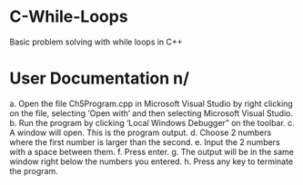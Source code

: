# C-While-Loops
Basic problem solving with while loops in C++

# User Documentation n/
a.	Open the file Ch5Program.cpp in Microsoft Visual Studio by right clicking on the file, selecting ‘Open with’ and then selecting Microsoft Visual Studio.
b.	Run the program by clicking ‘Local Windows Debugger” on the toolbar.
c.	A window will open. This is the program output.
d.	Choose 2 numbers where the first number is larger than the second.
e.	Input the 2 numbers with a space between them.
f.	Press enter.
g.	The output will be in the same window right below the numbers you entered.
h.	Press any key to terminate the program.
